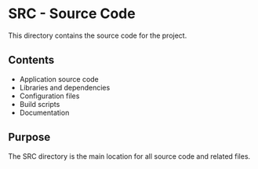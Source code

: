 # SRC - Source Code

This directory contains the source code for the project.

## Contents
- Application source code
- Libraries and dependencies
- Configuration files
- Build scripts
- Documentation

## Purpose
The SRC directory is the main location for all source code and related files.
